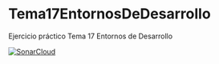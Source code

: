 # Tema17EntornosDeDesarrollo
Ejercicio práctico Tema 17 Entornos de Desarrollo

[![SonarCloud](https://sonarcloud.io/images/project_badges/sonarcloud-white.svg)](https://sonarcloud.io/summary/new_code?id=JAlvarez2301_PruebaDTD)
